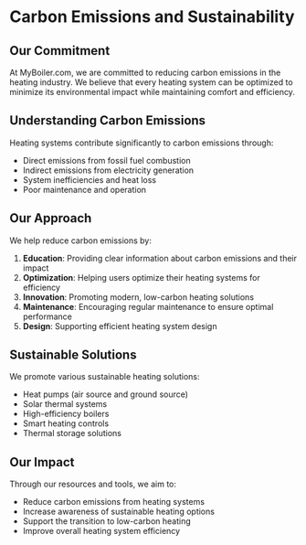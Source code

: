 # Carbon Emissions and Sustainability

## Our Commitment

At MyBoiler.com, we are committed to reducing carbon emissions in the heating industry. We believe that every heating system can be optimized to minimize its environmental impact while maintaining comfort and efficiency.

## Understanding Carbon Emissions

Heating systems contribute significantly to carbon emissions through:

- Direct emissions from fossil fuel combustion
- Indirect emissions from electricity generation
- System inefficiencies and heat loss
- Poor maintenance and operation

## Our Approach

We help reduce carbon emissions by:

1. **Education**: Providing clear information about carbon emissions and their impact
2. **Optimization**: Helping users optimize their heating systems for efficiency
3. **Innovation**: Promoting modern, low-carbon heating solutions
4. **Maintenance**: Encouraging regular maintenance to ensure optimal performance
5. **Design**: Supporting efficient heating system design

## Sustainable Solutions

We promote various sustainable heating solutions:

- Heat pumps (air source and ground source)
- Solar thermal systems
- High-efficiency boilers
- Smart heating controls
- Thermal storage solutions

## Our Impact

Through our resources and tools, we aim to:

- Reduce carbon emissions from heating systems
- Increase awareness of sustainable heating options
- Support the transition to low-carbon heating
- Improve overall heating system efficiency 